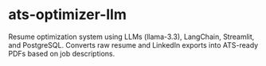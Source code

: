 # ats-optimizer-llm
Resume optimization system using LLMs (llama-3.3), LangChain, Streamlit, and PostgreSQL. Converts raw resume and LinkedIn exports into ATS-ready PDFs based on job descriptions.

